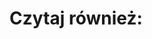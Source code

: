 <div
    data-type="article"
    data-id="2020-03-18-prognoza-epidemii"
></div>

# Czytaj również:

<div
    data-type="teaser"
    data-id="2020-03-17-prognoza-epidemii"
    data-title="Archiwum: Prognoza epidemii w Polsce dla danych z dnia 17 marca"
    data-date="W przygotowaniu"
></div>

<div
    data-type="teaser"
    data-id="prognoza-zgonow"
    data-title="Prognoza zgonów w Polsce"
    data-date="Wkrótce"
></div>

<div
    data-type="teaser"
    data-id="inne-kraje"
    data-title="Analiza rozwoju i prognozy epidemii w innych krajach"
    data-date="Wkrótce"
></div>
